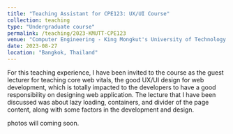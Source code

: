 ```yaml
---
title: "Teaching Assistant for CPE123: UX/UI Course"
collection: teaching
type: "Undergraduate course"
permalink: /teaching/2023-KMUTT-CPE123
venue: "Computer Engineering - King Mongkut's University of Technology Thonburi"
date: 2023-08-27
location: "Bangkok, Thailand"
---
```


For this teaching experience, I have been invited to the course as the guest lecturer for teaching core web vitals, the good UX/UI design for web development, which is totally impacted to the developers to have a good responsibility on designing web application. The lecture that I have been discussed was about lazy loading, containers, and divider of the page content, along with some factors in the development and design.

photos will coming soon.